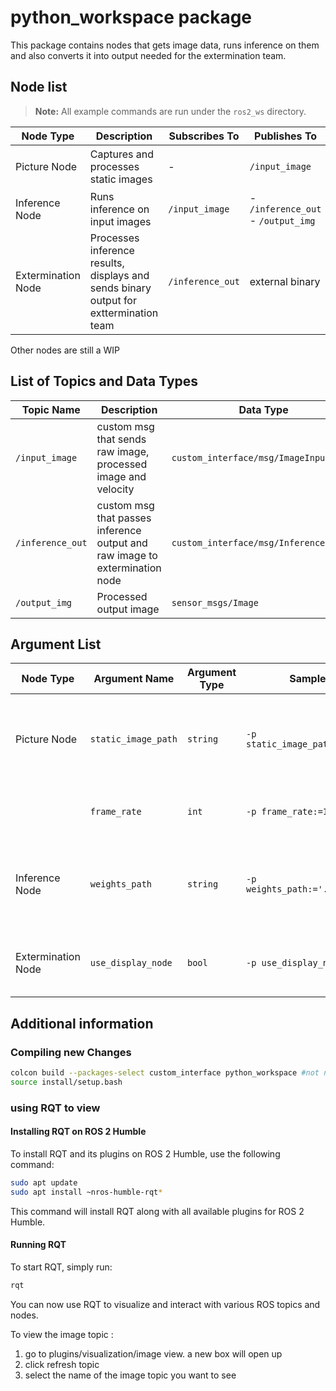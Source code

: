 
# python_workspace package
This package contains nodes that gets image data, runs inference on them and also converts it into output needed for the extermination team. 

## Node list 
> **Note:** All example commands are run under the `ros2_ws` directory.


| Node Type         | Description | Subscribes To | Publishes To                      | Example command |
|-------------------|-------------|---------------|-----------------------------------|-----------------|
| Picture Node      | Captures and processes static images | -             | `/input_image`        | `ros2 run python_workspace picture_node --ros-args -p static_image_path:='./../assets/maize' -p frame_rate:=1`|
| Inference Node    | Runs inference on input images | `/input_image`  | - `/inference_out` <br> - `/output_img` | `ros2 run python_workspace inference_node --ros-args -p weights_path:='../models/maize/Maize.pt'`|
| Extermination Node| Processes inference results, displays and sends binary output for exttermination team | `/inference_out` | external binary        | `ros2 run python_workspace extermination_node`|



Other nodes are still a WIP

## List of Topics and Data Types

| Topic Name                  | Description                          | Data Type          |
|-----------------------------|--------------------------------------|--------------------|
| `/input_image`              | custom msg that sends raw image, processed image and velocity          | `custom_interface/msg/ImageInput`|
| `/inference_out` | custom msg that passes inference output and raw image to extermination node | `custom_interface/msg/InferenceOutput` |
| `/output_img`               | Processed output image               | `sensor_msgs/Image`|



## Argument List

| Node Type         | Argument Name       | Argument Type | Sample Argument Value                              | Description                                      |
|-------------------|---------------------|---------------|----------------------------------------------------|--------------------------------------------------|
| Picture Node      | `static_image_path` | `string`      | `-p static_image_path:='./../assets/maize'`     | Path to the static image to be processed. Can be relative or absolute         |
|                   | `frame_rate`        | `int`         | `-p frame_rate:=1`                                 | Frame rate for processing the image              |
| Inference Node    | `weights_path`      | `string`      | `-p weights_path:='../models/maize/Maize.pt'`   | Path to the model weights for inference. Can be relative or absolute          |
| Extermination Node| `use_display_node`  | `bool`        | `-p use_display_node:=false`                       | Flag to enable or disable the display of results |


## Additional information
### Compiling new Changes
```bash
colcon build --packages-select custom_interface python_workspace #not needed if the initial build uses  --symlink-install
source install/setup.bash
```

### using RQT to view 
#### Installing RQT on ROS 2 Humble

To install RQT and its plugins on ROS 2 Humble, use the following command:

```bash
sudo apt update
sudo apt install ~nros-humble-rqt*
```

This command will install RQT along with all available plugins for ROS 2 Humble.

#### Running RQT

To start RQT, simply run:

```bash
rqt
```

You can now use RQT to visualize and interact with various ROS topics and nodes.

To view the image topic : 

1. go to plugins/visualization/image view. a new box will open up
2. click refresh topic 
3. select the name of the image topic you want to see
